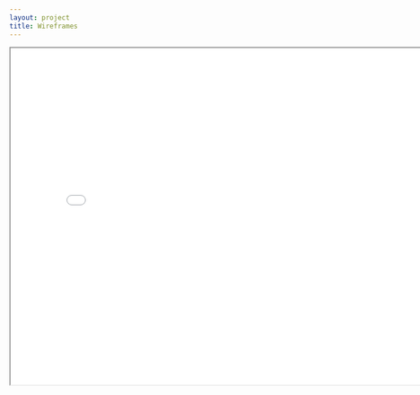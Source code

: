 ```yaml
---
layout: project
title: Wireframes
---
```


<iframe src="personalsite.pdf" width="800px" height="600px" >